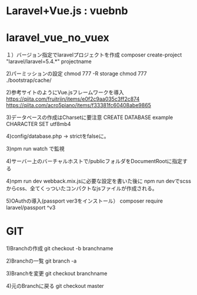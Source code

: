 # Laravel+Vue.js : vuebnb
# laravel_vue_no_vuex

１）バージョン指定でlaravelプロジェクトを作成
composer create-project "laravel/laravel=5.4.*" projectname

2)パーミッションの設定
chmod 777 -R storage
chmod 777 ./bootstrap/cache/

2)参考サイトのようにVue.jsフレームワークを導入
https://qiita.com/fruitriin/items/e0f2c9aa035c3ff2c874
https://qiita.com/acro5piano/items/f33381fc60408abe9865

3)データベースの作成はCharsetに要注意
CREATE DATABASE example CHARACTER SET utf8mb4

4)config/database.php -> strictをfalseに。

3)npm run watch
で監視

4)サーバー上のバーチャルホストで/publicフォルダをDocumentRootに指定する

4)npm run dev
webback.mix.jsに必要な設定を書いた後に
npm run devでscssからcss、全てくっついたコンパクトなjsファイルが作成される。

5)OAuthの導入(passport ver3をインストール）
composer require laravel/passport ^v3



# GIT

1)Branchの作成
git checkout -b branchname

2)Branchの一覧 
git branch -a

3)Branchを変更
git checkout branchname

4)元のBranchに戻る
git checkout master




